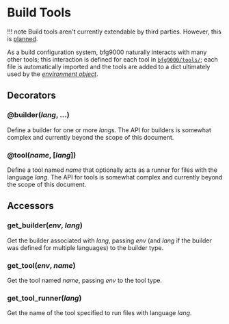 # Build Tools

!!! note
    Build tools aren't currently extendable by third parties. However, this is
    [planned][github-issue-48].

As a build configuration system, bfg9000 naturally interacts with many other
tools; this interaction is defined for each tool in [`bfg9000/tools/`][tools];
each file is automatically imported and the tools are added to a dict ultimately
used by the [*environment object*](../user/reference.md#environment-object).

## Decorators

### @builder(*lang*, ...)

Define a builder for one or more *lang*s. The API for builders is somewhat
complex and currently beyond the scope of this document.

### @tool(*name*, [*lang*])

Define a tool named *name* that optionally acts as a runner for files with the
language *lang*. The API for tools is somewhat complex and currently beyond the
scope of this document.

## Accessors

### get_builder(*env*, *lang*)

Get the builder associated with *lang*, passing *env* (and *lang* if the builder
was defined for multiple languages) to the builder type.

### get_tool(*env*, *name*)

Get the tool named *name*, passing *env* to the tool type.

### get_tool_runner(*lang*)

Get the name of the tool specified to run files with language *lang*.

[github-issue-48]: https://github.com/jimporter/bfg9000/issues/48
[tools]: https://github.com/jimporter/bfg9000/tree/master/bfg9000/tools
